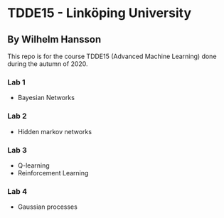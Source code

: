 # TDDE15 - Linköping University
## By Wilhelm Hansson

This repo is for the course TDDE15 (Advanced Machine Learning) done during the autumn of 2020.

### Lab 1

- Bayesian Networks

### Lab 2

- Hidden markov networks

### Lab 3

- Q-learning
- Reinforcement Learning

### Lab 4

- Gaussian processes
